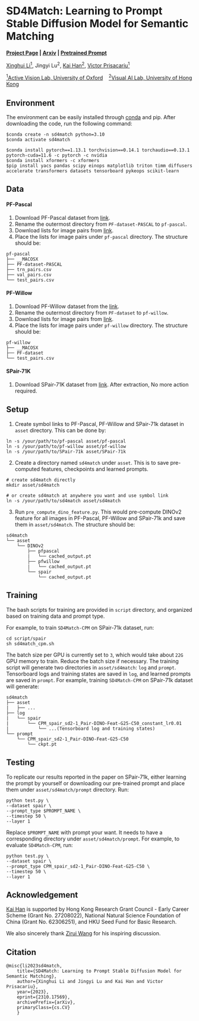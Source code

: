 # SD4Match: Learning to Prompt Stable Diffusion Model for Semantic Matching

**[Project Page](http://sd4match.active.vision/) | [Arxiv](https://arxiv.org/abs/2310.17569) | [Pretrained Prompt](https://www.robots.ox.ac.uk/~xinghui/sd4match/pretrained_prompts.zip)**

[Xinghui Li<sup>1</sup>](https://scholar.google.com/citations?user=XLlgbBoAAAAJ&hl=en),
Jingyi Lu<sup>2</sup>, 
[Kai Han<sup>2</sup>](https://www.kaihan.org/), 
[Victor Prisacariu<sup>1</sup>](https://www.robots.ox.ac.uk/~victor//)

[<sup>1</sup>Active Vision Lab, University of Oxford](https://www.robots.ox.ac.uk/~lav/)&nbsp;&nbsp;&nbsp;
[<sup>2</sup>Visual AI Lab, University of Hong Kong](https://visailab.github.io/)

## Environment
The environment can be easily installed through [conda](https://docs.conda.io/projects/miniconda/en/latest/) and pip. After downloading the code, run the following command:
```shell
$conda create -n sd4match python=3.10
$conda activate sd4match

$conda install pytorch==1.13.1 torchvision==0.14.1 torchaudio==0.13.1 pytorch-cuda=11.6 -c pytorch -c nvidia
$conda install xformers -c xformers
$pip install yacs pandas scipy einops matplotlib triton timm diffusers accelerate transformers datasets tensorboard pykeops scikit-learn
```

## Data
#### PF-Pascal
1. Download PF-Pascal dataset from [link](https://www.di.ens.fr/willow/research/proposalflow/).
2. Rename the outermost directory from `PF-dataset-PASCAL` to `pf-pascal`.
3. Download lists for image pairs from [link](www.robots.ox.ac.uk/~xinghui/sd4match/pf-pascal_image_pairs.zip).
4. Place the lists for image pairs under `pf-pascal` directory. The structure should be:
```
pf-pascal
├── __MACOSX
├── PF-dataset-PASCAL
├── trn_pairs.csv
├── val_pairs.csv
└── test_pairs.csv
```
#### PF-Willow
1. Download PF-Willow dataset from the [link](https://www.di.ens.fr/willow/research/proposalflow/).
2. Rename the outermost directory from `PF-dataset` to `pf-willow`.
3. Download lists for image pairs from [link](www.robots.ox.ac.uk/~xinghui/sd4match/test_pairs.csv).
4. Place the lists for image pairs under `pf-willow` directory. The structure should be:
```
pf-willow
├── __MACOSX
├── PF-dataset
└── test_pairs.csv
```
#### SPair-71K
1. Download SPair-71K dataset from [link](https://cvlab.postech.ac.kr/research/SPair-71k/). After extraction,  No more action required.

## Setup
1. Create symbol links to PF-Pascal, PF-Willow and SPair-71k dataset in `asset` directory. This can be done by:
```
ln -s /your/path/to/pf-pascal asset/pf-pascal
ln -s /your/path/to/pf-willow asset/pf-willow
ln -s /your/path/to/SPair-71k asset/SPair-71k
```
2. Create a directory named `sd4match` under `asset`. This is to save pre-computed features, checkpoints and learned prompts.
```
# create sd4match directly
mkdir asset/sd4match

# or create sd4match at anywhere you want and use symbol link
ln -s /your/path/to/sd4match asset/sd4match
```

3. Run `pre_compute_dino_feature.py`. This would pre-compute DINOv2 feature for all images in PF-Pascal, PF-Willow and SPair-71k and save them in `asset/sd4match`. The structure should be:
```
sd4match
└── asset
    └── DINOv2
        ├── pfpascal
        |   └── cached_output.pt
        ├── pfwillow
        |   └── cached_output.pt
        └── spair
            └── cached_output.pt
```

## Training
The bash scripts for training are provided in `script` directory, and organized based on training data and prompt type.

For example, to train `SD4Match-CPM` on SPair-71k dataset, run:
```
cd script/spair
sh sd4match_cpm.sh
```
The batch size per GPU is currently set to `3`, which would take about `22G` GPU memory to train. Reduce the batch size if necessary. The training script will generate two directories in `asset/sd4match`: `log` and `prompt`. Tensorboard logs and training states are saved in `log`, and learned prompts are saved in `prompt`. For example, training `SD4Match-CPM` on SPair-71k dataset will generate:
```
sd4match
├── asset
|   ├── ...
├── log
|   └── spair
|       └── CPM_spair_sd2-1_Pair-DINO-Feat-G25-C50_constant_lr0.01
|           └── ...(Tensorboard log and training states)
└── prompt
    └── CPM_spair_sd2-1_Pair-DINO-Feat-G25-C50
        └── ckpt.pt
```

## Testing
To replicate our results reported in the paper on SPair-71k, either learning the prompt by yourself or downloading our pre-trained prompt and place them under `asset/sd4match/prompt` directory. Run:
```
python test.py \ 
--dataset spair \
--prompt_type $PROMPT_NAME \
--timestep 50 \
--layer 1
```
Replace `$PROMPT_NAME` with prompt your want. It needs to have a corresponding directory under `asset/sd4match/prompt`. For example, to evaluate `SD4Match-CPM`, run:
```
python test.py \ 
--dataset spair \
--prompt_type CPM_spair_sd2-1_Pair-DINO-Feat-G25-C50 \
--timestep 50 \
--layer 1
```

## Acknowledgement
[Kai Han](https://www.kaihan.org/) is supported by Hong Kong Research
Grant Council - Early Career Scheme (Grant No. 27208022), National Natural Science Foundation of
China (Grant No. 62306251), and HKU Seed Fund for Basic Research.

We also sincerely thank [Zirui Wang](https://scholar.google.com/citations?user=zCBKqa8AAAAJ&hl=en) for his inspiring discussion.

## Citation
```
@misc{li2023sd4match,
	title={SD4Match: Learning to Prompt Stable Diffusion Model for Semantic Matching}, 
	author={Xinghui Li and Jingyi Lu and Kai Han and Victor Prisacariu},
	year={2023},
	eprint={2310.17569},
	archivePrefix={arXiv},
	primaryClass={cs.CV}
    }
```